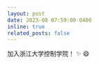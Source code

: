 ```yaml
---
layout: post
date: 2023-08 07:59:00-0400
inline: true
related_posts: false
---
```


加入浙江大学控制学院！ :sparkles: :smile:
